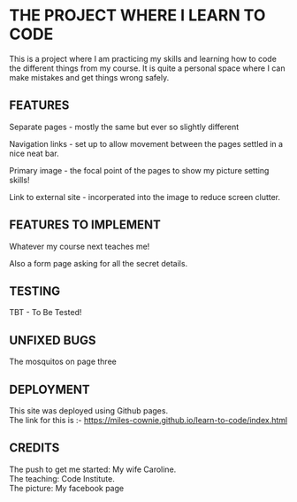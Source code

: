 # THE PROJECT WHERE I LEARN TO CODE
This is a project where I am practicing my skills and learning how to code the different things from my course. It is quite a personal space where I can make mistakes and get things wrong safely.

## FEATURES
Separate pages - mostly the same but ever so slightly different

Navigation links - set up to allow movement between the pages settled in a nice neat bar.

Primary image - the focal point of the pages to show my picture setting skills!

Link to external site - incorperated into the image to reduce screen clutter.

## FEATURES TO IMPLEMENT
Whatever my course next teaches me!

Also a form page asking for all the secret details.

## TESTING
TBT - To Be Tested!

## UNFIXED BUGS
The mosquitos on page three

## DEPLOYMENT
This site was deployed using Github pages.  
The link for this is :- https://miles-cownie.github.io/learn-to-code/index.html

## CREDITS
The push to get me started: My wife Caroline.  
The teaching: Code Institute.  
The picture: My facebook page  
